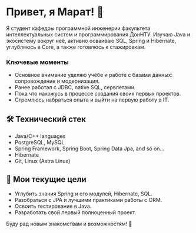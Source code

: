 # Привет, я Марат! 👋
Я студент кафедры программной инженерии факультета интеллектуальных систем и программирования ДонНТУ. Изучаю Java и экосистему вокруг неё, активно осваиваю SQL, Spring и Hibernate, углубляюсь в Core, а также готовлюсь к стажировкам.

### Ключевые моменты
*   Основное внимание уделяю учёбе и работе с базами данных: сопровождение и модернизация.
*   Ранее работал с JDBC, native SQL, сервлетами.
*   Пока что нахожусь в процессе создания своих первых проектов.
*   Стремлюсь набраться опыта и выйти на первую работу в IT.

## 🛠 Технический стек
*   Java/С++ languages
*   PostgreSQL, MySQL
*   Spring Framework, Spring Boot, Spring Data Jpa, and so on...
*   Hibernate
*   Git, Linux (Astra Linux)

## 📌 Мои текущие цели
* Углубить знания Spring и его модулей, Hibernate, SQL.
* Разобраться с JPA и лучшими практиками работы с ORM.
* Освоить тестирование в Java.
* Разработать свой первый полноценный проект.

Буду рад новым знакомствам и возможностям! 🚀
